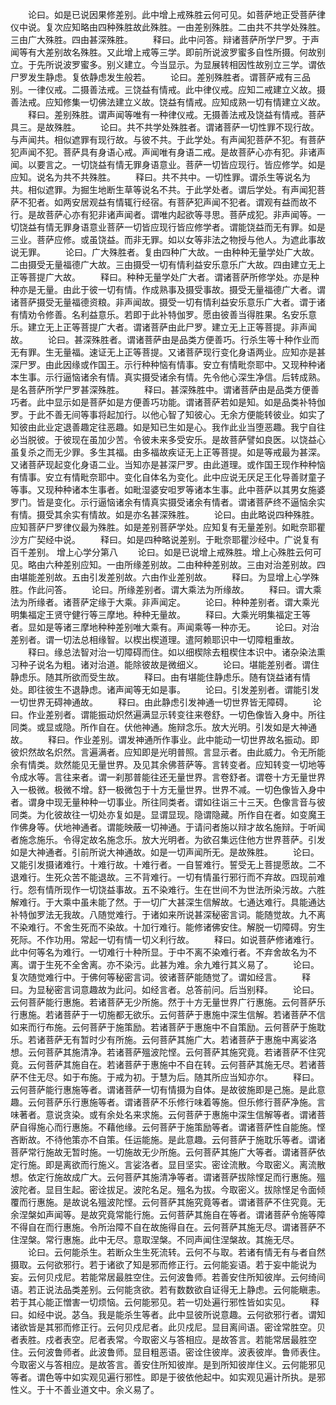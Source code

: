 <!-- { "loadSidebar": true } -->
　　论曰。如是已说因果修差别。此中增上戒殊胜云何可见。如菩萨地正受菩萨律仪中说。复次应知略由四种殊胜故此殊胜。一由差别殊胜。二由共不共学处殊胜。三由广大殊胜。四由甚深殊胜。
　　释曰。此中问答。辩诸菩萨所学尸罗。于声闻等有大差别故名殊胜。又此增上戒等三学。即前所说波罗蜜多自性所摄。何故别立。于先所说波罗蜜多。别义建立。今当显示。为显展转相因性故别立三学。谓依尸罗发生静虑。复依静虑发生般若。
　　论曰。差别殊胜者。谓菩萨戒有三品别。一律仪戒。二摄善法戒。三饶益有情戒。此中律仪戒。应知二戒建立义故。摄善法戒。应知修集一切佛法建立义故。饶益有情戒。应知成熟一切有情建立义故。
　　释曰。差别殊胜。谓声闻等唯有一种律仪戒。无摄善法戒及饶益有情戒。菩萨具三。是故殊胜。
　　论曰。共不共学处殊胜者。谓诸菩萨一切性罪不现行故。与声闻共。相似遮罪有现行故。与彼不共。于此学处。有声闻犯菩萨不犯。有菩萨犯声闻不犯。菩萨具有身语心戒。声闻唯有身语二戒。是故菩萨心亦有犯。非诸声闻。以要言之。一切饶益有情无罪身语意业。菩萨一切皆应现行。皆应修学。如是应知。说名为共不共殊胜。
　　释曰。共不共中。一切性罪。谓杀生等说名为共。相似遮罪。为掘生地断生草等说名不共。于此学处者。谓后学处。有声闻犯菩萨不犯者。如两安居观益有情辄行经宿。有菩萨犯声闻不犯者。谓观有益而故不行。是故菩萨心亦有犯非诸声闻者。谓唯内起欲等寻思。菩萨成犯。非声闻等。一切饶益有情无罪身语意业菩萨一切皆应现行皆应修学者。谓能饶益而无有罪。如是三业。菩萨应修。或虽饶益。而非无罪。如以女等非法之物授与他人。为遮此事故说无罪。
　　论曰。广大殊胜者。复由四种广大故。一由种种无量学处广大故。二由摄受无量福德广大故。三由摄受一切有情利益安乐意乐广大故。四由建立无上正等菩提广大故。
　　释曰。种种无量学处广大者。谓诸菩萨所修学处。亦是种种亦是无量。由此于彼一切有情。作成熟事及摄受事故。摄受无量福德广大者。谓诸菩萨摄受无量福德资粮。非声闻故。摄受一切有情利益安乐意乐广大者。谓于诸有情劝令修善。名利益意乐。若即于此补特伽罗。愿由彼善当得胜果。名安乐意乐。建立无上正等菩提广大者。谓诸菩萨由此尸罗。建立无上正等菩提。非声闻故。
　　论曰。甚深殊胜者。谓诸菩萨由是品类方便善巧。行杀生等十种作业而无有罪。生无量福。速证无上正等菩提。又诸菩萨现行变化身语两业。应知亦是甚深尸罗。由此因缘或作国王。示行种种恼有情事。安立有情毗奈耶中。又现种种诸本生事。示行逼恼诸余有情。真实摄受诸余有情。先令他心深生净信。后转成熟。是名菩萨所学尸罗甚深殊胜。
　　释曰。甚深殊胜中。谓诸菩萨由是品类方便善巧者。此中显示如是菩萨如是方便善巧功能。谓诸菩萨若如是知。如是品类补特伽罗。于此不善无间等事将起加行。以他心智了知彼心。无余方便能转彼业。如实了知彼由此业定退善趣定往恶趣。如是知已生如是心。我作此业当堕恶趣。我宁自往必当脱彼。于彼现在虽加少苦。令彼未来多受安乐。是故菩萨譬如良医。以饶益心虽复杀之而无少罪。多生其福。由多福故疾证无上正等菩提。如是等戒最为甚深。又诸菩萨现起变化身语二业。当知亦是甚深尸罗。由此道理。或作国王现作种种恼有情事。安立有情毗奈耶中。变化自体名为变化。此中应说无厌足王化导善财童子等事。又现种种诸本生事者。如毗湿婆安呾罗等诸本生事。此中菩萨以其男女施婆罗门。皆是变化。示行逼恼诸余有情真实摄受诸余有情者。谓诸菩萨终不逼恼余实有情。摄受其余实有情故。如是亦名甚深殊胜。
　　论曰。由此略说四种殊胜。应知菩萨尸罗律仪最为殊胜。如是差别菩萨学处。应知复有无量差别。如毗奈耶瞿沙方广契经中说。
　　释曰。如是四种略说差别。于毗奈耶瞿沙经中。广说复有百千差别。
增上心学分第八
　　论曰。如是已说增上戒殊胜。增上心殊胜云何可见。略由六种差别应知。一由所缘差别故。二由种种差别故。三由对治差别故。四由堪能差别故。五由引发差别故。六由作业差别故。
　　释曰。为显增上心学殊胜。作此问答。
　　论曰。所缘差别者。谓大乘法为所缘故。
　　释曰。谓大乘法为所缘者。诸菩萨定缘于大乘。非声闻定。
　　论曰。种种差别者。谓大乘光明集福定王贤守健行等三摩地。种种无量故。
　　释曰。大乘光明集福定王等者。显如是等诸三摩地种种差别唯大乘有。声闻乘等一种亦无。
　　论曰。对治差别者。谓一切法总相缘智。以楔出楔道理。遣阿赖耶识中一切障粗重故。
　　释曰。缘总法智对治一切障碍而住。如以细楔除去粗楔住本识中。诸杂染法熏习种子说名为粗。诸对治道。能除彼故是微细义。
　　论曰。堪能差别者。谓住静虑乐。随其所欲而受生故。
　　释曰。由有堪能住静虑乐。随有饶益诸有情处。即往彼生不退静虑。诸声闻等无如是事。
　　论曰。引发差别者。谓能引发一切世界无碍神通故。
　　释曰。由此静虑引发神通一切世界皆无障碍。
　　论曰。作业差别者。谓能振动炽然遍满显示转变往来卷舒。一切色像皆入身中。所往同类。或显或隐。所作自在。伏他神通。施辩念乐。放大光明。引发如是大神通故。
　　释曰。作业差别。谓发神通所作事业。此中能动一切世界故名振动。即彼炽然故名炽然。言遍满者。应知即是光明普照。言显示者。由此威力。令无所能余有情类。欻然能见无量世界。及见其余佛菩萨等。言转变者。应知转变一切地等令成水等。言往来者。谓一刹那普能往还无量世界。言卷舒者。谓卷十方无量世界入一极微。极微不增。舒一极微包于十方无量世界。世界不减。一切色像皆入身中者。谓身中现无量种种一切事业。所往同类者。谓如往诣三十三天。色像言音与彼同类。为化彼故往一切处亦复如是。显谓显现。隐谓隐藏。所作自在者。如变魔王作佛身等。伏地神通者。谓能映蔽一切神通。于请问者施以辩才故名施辩。于听闻者施念施乐。令得定故名施念乐。放大光明者。为欲召集远住他方世界菩萨。引发如是大神通者。引前所说大神通故。如是一切声闻所无。是故殊胜。
　　论曰。又能引发摄诸难行。十难行故。十难行者。一自誓难行。誓受无上菩提愿故。二不退难行。生死众苦不能退故。三不背难行。一切有情虽行邪行而不弃故。四现前难行。怨有情所现作一切饶益事故。五不染难行。生在世间不为世法所染污故。六胜解难行。于大乘中虽未能了然。于一切广大甚深生信解故。七通达难行。具能通达补特伽罗法无我故。八随觉难行。于诸如来所说甚深秘密言词。能随觉故。九不离不染难行。不舍生死而不染故。十加行难行。能修诸佛安住。解脱一切障碍。穷生死际。不作功用。常起一切有情一切义利行故。
　　释曰。如说菩萨修诸难行。此中何等名为难行。一切难行十种所显。于中不离不染难行者。不弃舍故名为不离。谓于生死不全舍离。亦不染污。此甚为难。余九难行其义易了。
　　论曰。复次随觉难行中。于佛何等秘密言词。彼诸菩萨能随觉了。谓如经言。
　　释曰。为显秘密言词意趣故为此问。如经言者。总答前问。后当别释。
　　论曰。云何菩萨能行惠施。若诸菩萨无少所施。然于十方无量世界广行惠施。云何菩萨乐行惠施。若诸菩萨于一切施都无欲乐。云何菩萨于惠施中深生信解。若诸菩萨不信如来而行布施。云何菩萨于施策励。若诸菩萨于惠施中不自策励。云何菩萨于施耽乐。若诸菩萨无有暂时少有所施。云何菩萨其施广大。若诸菩萨于惠施中离娑洛想。云何菩萨其施清净。若诸菩萨殟波陀悭。云何菩萨其施究竟。若诸菩萨不住究竟。云何菩萨其施自在。若诸菩萨于惠施中不自在转。云何菩萨其施无尽。若诸菩萨不住无尽。如于布施。于戒为初。于慧为后。随其所应当知亦尔。
　　释曰。云何菩萨能行惠施等者。谓诸菩萨一切有情摄为自体。是故彼施即是己施。是此意趣。云何菩萨乐行惠施等者。谓诸菩萨不乐修行味着等施。但乐修行菩萨净施。言味著者。意说贪染。或有余处名来求施。云何菩萨于惠施中深生信解等者。谓诸菩萨自得施心而行惠施。不藉他缘。云何菩萨于施策励等者。谓诸菩萨性自能施。悭吝断故。不待他策亦不自策。任运能施。是此意趣。云何菩萨于施耽乐等者。谓诸菩萨常行施故无暂时施。一切施故无少所施。云何菩萨其施广大等者。谓诸菩萨依定行施。即是离欲而行施义。言娑洛者。显目坚实。密诠流散。今取密义。离流散想。依定行施故成广大。云何菩萨其施清净等者。谓诸菩萨拔除悭足而行惠施。殟波陀者。显目生起。密诠拔足。波陀名足。殟名为拔。今取密义。拔除悭足令面倾覆而行惠施。是故说名殟波陀悭。云何菩萨其施究竟等者。谓诸菩萨不住究竟。无余涅槃如声闻等。是故究竟常能行施。云何菩萨其施自在等者。谓诸菩萨令施等障不得自在而行惠施。令所治障不自在故施得自在。云何菩萨其施无尽。谓诸菩萨不住涅槃。常行惠施。此中无尽。意取涅槃。不同声闻住涅槃故。其施无尽。
　　论曰。云何能杀生。若断众生生死流转。云何不与取。若诸有情无有与者自然摄取。云何欲邪行。若于诸欲了知是邪而修正行。云何能妄语。若于妄中能说为妄。云何贝戍尼。若能常居最胜空住。云何波鲁师。若善安住所知彼岸。云何绮间语。若正说法品类差别。云何能贪欲。若有数数欲自证得无上静虑。云何能瞋恚。若于其心能正憎害一切烦恼。云何能邪见。若一切处遍行邪性皆如实见。
　　释曰。如经中说。苾刍。我是能杀生等者。此中显彼所说意趣。云何欲邪行者。谓知诸欲皆是其邪而修正行。云何贝戍尼者。此贝戍尼。显目离间语。密诠常胜空。贝者表胜。戍者表空。尼者表常。今取密义与答相应。是故答言。若能常居最胜空住。云何波鲁师者。此波鲁师。显目粗恶语。密诠住彼岸。波表彼岸。鲁师表住。今取密义与答相应。是故答言。善安住所知彼岸。是到所知彼岸住义。云何能邪见等者。谓色等中如实观见遍行邪性。即是于彼依他起中。如实观见遍计所执。是邪性义。于十不善业道文中。余义易了。
